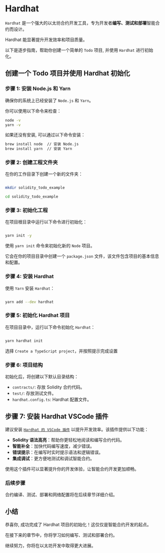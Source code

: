 # Hardhat

`Hardhat` 是一个强大的以太坊合约开发工具，专为开发者**编写、测试和部署**智能合约而设计。

Hardhat 能显著提升开发效率和项目质量。

以下是逐步指南，帮助你创建一个简单的 `Todo` 项目, 并使用 `Hardhat` 进行初始化。

## 创建一个 Todo 项目并使用 Hardhat 初始化

### 步骤 1: 安装 Node.js 和 Yarn

确保你的系统上已经安装了 `Node.js` 和 `Yarn`。

你可以使用以下命令来检查：

```bash
node -v
yarn -v
```

如果还没有安装, 可以通过以下命令安装：

```bash
brew install node  // 安装 Node.js
brew install yarn  // 安装 Yarn
```

### 步骤 2: 创建工程文件夹

在你的工作目录下创建一个新的文件夹：

```bash

mkdir solidity_todo_example

cd solidity_todo_example

```

### 步骤 3: 初始化工程

在项目根目录中运行以下命令进行初始化：

```bash

yarn init -y

```

使用 `yarn init` 命令来初始化新的 `Node` 项目。

它会在你的项目目录中创建一个 `package.json` 文件，该文件包含项目的基本信息和配置。

### 步骤 4: 安装 Hardhat

使用 `Yarn` 安装 `Hardhat`：

```bash

yarn add --dev hardhat

```

### 步骤 5: 初始化 Hardhat 项目

在项目目录中，运行以下命令初始化 `Hardhat`：

```bash

yarn hardhat init

```

选择 `Create a TypeScript project`，并按照提示完成设置

### 步骤 6: 项目结构

初始化后，将创建以下默认目录结构：

- `contracts/`: 存放 Solidity 合约代码。
- `test/`: 存放测试文件。
- `hardhat.config.ts`: Hardhat 配置文件。

## 步骤 7: 安装 Hardhat VSCode 插件

建议安装 [`Hardhat 的 VSCode 插件`](https://marketplace.visualstudio.com/items?itemName=NomicFoundation.hardhat-solidity) 以提升开发效率。该插件提供以下功能：

- **Solidity 语法高亮**：帮助你更轻松地阅读和编写合约代码。
- **智能补全**：加快代码编写速度，减少错误。
- **错误提示**：在编写时实时提示语法和逻辑错误。
- **集成调试**：更方便地测试和调试智能合约。

使用这个插件可以显著提升你的开发体验，让智能合约开发更加顺畅。

### 后续步骤

合约编译、测试、部署和网络配置将在后续章节详细介绍。

## 小结

恭喜你, 成功完成了 Hardhat 项目的初始化！这仅仅是智能合约开发的起点。

在接下来的章节中，你将学习如何编写、测试和部署合约。

继续努力，你将在以太坊开发中取得更大进展。
